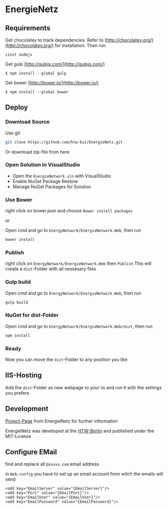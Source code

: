 EnergieNetz
=======

## Requirements

Get chocolatey to track dependencies.
Refer to [http://chocolatey.org/](http://chocolatey.org/) for installation.
Then run
```
cinst nodejs
```

Get gulp [http://gulpjs.com/](http://gulpjs.com/)
```
$ npm install --global gulp
```

Get bower [http://bower.io/](http://bower.io/)
```
$ npm install --global bower
```

## Deploy

### Download Source
Use git

```bash
git clone https://github.com/htw-bui/EnergieNetz.git
```

Or download zip-file from here

### Open Solution in VisualStudio
- Open the ```EnergieNetwork.sln``` with VisualStudio
- Enable NuGet Package Restore
- Manage NuGet Packages for Solution

### Use Bower
right click on bower.json and choose ```Bower install packages```

or

Open cmd and go to ```EnergyNetwork/EnergieNetwork.Web```, then run

```bash
bower install
```

### Publish
right click on ```EnergyNetwork/EnergieNetwork.Web``` then ```Publish```
This will create a ```dist```-Folder with all nessesary files

### Gulp build
Open cmd and go to ```EnergyNetwork/EnergieNetwork.Web```, then run

```bash
gulp build
```

### NuGet for dist-Folder
Open cmd and go to ```EnergyNetwork/EnergieNetwork.Web/dist```, then run

```bash
npm install
```

### Ready
Now you can move the ```dist```-Folder to any position you like

## IIS-Hosting
Add the ```dist```-Folder as new webpage to your iis and run it with the settings you prefers

## Development
[Project-Page](http://energienetz.f2.htw-berlin.de) from EnergieNetz for further information

EnergieNetz was developed at the [HTW-Berlin](http://www.htw-berlin.de/) and published under the MIT-License

## Configure EMail
find and replace all ```@xxxxx.com``` email address

in ```Web.config``` you have to set up an email account from witch the emails will send
```
<add key="EmailServer" value="{EmailServer}"/>
<add key="Port" value="{EmailPort}"/>
<add key="EmailUser" value="{EmailUser}"/>
<add key="EmailPassword" value="{EmailPassword}"/>
```